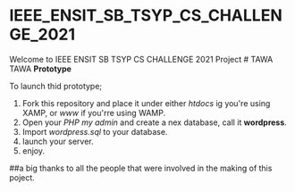 # IEEE_ENSIT_SB_TSYP_CS_CHALLENGE_2021
Welcome to IEEE ENSIT SB TSYP CS CHALLENGE 2021 Project # TAWA TAWA  **Prototype**

To launch thid prototype;
1. Fork this repository and place it under either *htdocs* ig you're using XAMP, or *www* if you'rre using WAMP.
2. Open your *PHP my admin* and create a nex database, call it **wordpress**.
3. Import *wordpress.sql* to your database.
4. launch your server.
5. enjoy.


##a big thanks to all the people that were involved in the making of this poject.
